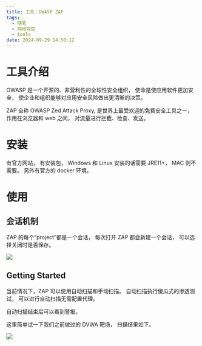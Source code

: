 ```yaml
---
title: 工具：OWASP ZAP
tags:
  - 随笔
  - 网络攻防
  - tools
date: 2024-09-29 14:50:12
---
```



# 工具介绍
OWASP 是一个开源的、非营利性的全球性安全组织， 使命是使应用软件更加安全， 使企业和组织能够对应用安全风险做出更清晰的决策。

ZAP 全称 OWASP Zed Attack Proxy, 是世界上最受欢迎的免费安全工具之一， 作用在浏览器和 web 之间， 对流量进行拦截、检查、发送。

# 安装

有官方网站， 有安装包， Windows 和 Linux 安装的话需要 JRE11+， MAC 则不需要。 另外有官方的 docker 环境。

# 使用

## 会话机制

ZAP 的每个“project”都是一个会话， 每次打开 ZAP 都会新建一个会话， 可以选择关闭时是否保存。

![](images/zapnew.png)

## Getting Started
当前情况下，ZAP 可以使用自动扫描和手动扫描。 自动扫描执行傻瓜式的渗透测试， 可以进行自动扫描无需配置代理。

自动扫描结束后可以看到警报。

这里简单试一下我们之前做过的 DVWA 靶场， 扫描结果如下。

![](images/zap_dvwa.png)